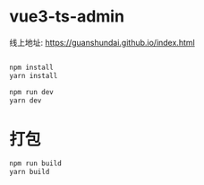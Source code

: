 # vue3-ts-admin

线上地址: <a>https://guanshundai.github.io/index.html</a>

```javascript

npm install
yarn install

npm run dev
yarn dev

```

# 打包

```javascript
npm run build
yarn build
```
